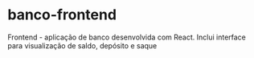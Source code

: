 # banco-frontend
Frontend - aplicação de banco desenvolvida com React. Inclui interface para visualização de saldo, depósito e saque 
